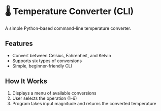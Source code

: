 # 🌡️ Temperature Converter (CLI)

A simple Python-based command-line temperature converter.

## Features
- Convert between Celsius, Fahrenheit, and Kelvin  
- Supports six types of conversions  
- Simple, beginner-friendly CLI  

## How It Works
1. Displays a menu of available conversions  
2. User selects the operation (1–6)  
3. Program takes input magnitude and returns the converted temperature 